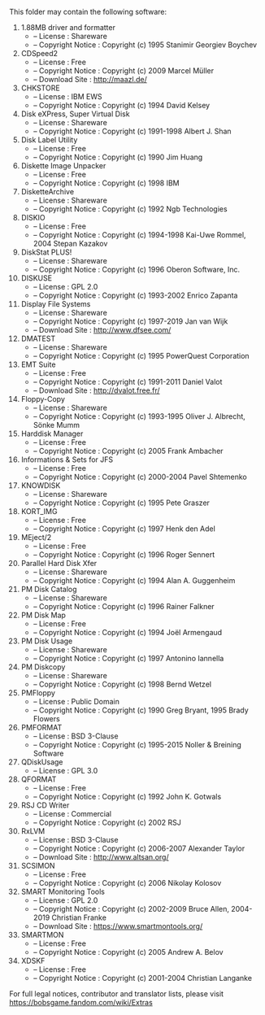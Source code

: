 ﻿This folder may contain the following software:

1. 1.88MB driver and formatter
   - – License : Shareware
   - – Copyright Notice : Copyright (c) 1995 Stanimir Georgiev Boychev
2. CDSpeed2
   - – License : Free
   - – Copyright Notice : Copyright (c) 2009 Marcel Müller
   - – Download Site : http://maazl.de/
3. CHKSTORE
   - – License : IBM EWS
   - – Copyright Notice : Copyright (c) 1994 David Kelsey
4. Disk eXPress, Super Virtual Disk
   - – License : Shareware
   - – Copyright Notice : Copyright (c) 1991-1998 Albert J. Shan
5. Disk Label Utility
   - – License : Free
   - – Copyright Notice : Copyright (c) 1990 Jim Huang
6. Diskette Image Unpacker
   - – License : Free
   - – Copyright Notice : Copyright (c) 1998 IBM
7. DisketteArchive
   - – License : Shareware
   - – Copyright Notice : Copyright (c) 1992 Ngb Technologies
8. DISKIO
   - – License : Free
   - – Copyright Notice : Copyright (c) 1994-1998 Kai-Uwe Rommel, 2004 Stepan Kazakov
9. DiskStat PLUS!
   - – License : Shareware
   - – Copyright Notice : Copyright (c) 1996 Oberon Software, Inc.
10. DISKUSE
    - – License : GPL 2.0
    - – Copyright Notice : Copyright (c) 1993-2002 Enrico Zapanta
11. Display File Systems
    - – License : Shareware
    - – Copyright Notice : Copyright (c) 1997-2019 Jan van Wijk
    - – Download Site : http://www.dfsee.com/
12. DMATEST
    - – License : Shareware
    - – Copyright Notice : Copyright (c) 1995 PowerQuest Corporation
13. EMT Suite
    - – License : Free
    - – Copyright Notice : Copyright (c) 1991-2011 Daniel Valot
    - – Download Site : http://dvalot.free.fr/
14. Floppy-Copy
    - – License : Shareware
    - – Copyright Notice : Copyright (c) 1993-1995 Oliver J. Albrecht, Sönke Mumm
15. Harddisk Manager
    - – License : Free
    - – Copyright Notice : Copyright (c) 2005 Frank Ambacher
16. Informations & Sets for JFS
    - – License : Free
    - – Copyright Notice : Copyright (c) 2000-2004 Pavel Shtemenko
17. KNOWDISK
    - – License : Shareware
    - – Copyright Notice : Copyright (c) 1995 Pete Graszer
18. KORT_IMG
    - – License : Free
    - – Copyright Notice : Copyright (c) 1997 Henk den Adel
19. MEject/2
    - – License : Free
    - – Copyright Notice : Copyright (c) 1996 Roger Sennert
20. Parallel Hard Disk Xfer
    - – License : Shareware
    - – Copyright Notice : Copyright (c) 1994 Alan A. Guggenheim
21. PM Disk Catalog
    - – License : Shareware
    - – Copyright Notice : Copyright (c) 1996 Rainer Falkner
22. PM Disk Map
    - – License : Free
    - – Copyright Notice : Copyright (c) 1994 Joël Armengaud
23. PM Disk Usage
    - – License : Shareware
    - – Copyright Notice : Copyright (c) 1997 Antonino Iannella
24. PM Diskcopy
    - – License : Shareware
    - – Copyright Notice : Copyright (c) 1998 Bernd Wetzel
25. PMFloppy
    - – License : Public Domain
    - – Copyright Notice : Copyright (c) 1990 Greg Bryant, 1995 Brady Flowers
26. PMFORMAT
    - – License : BSD 3-Clause
    - – Copyright Notice : Copyright (c) 1995-2015 Noller & Breining Software
27. QDiskUsage
    - – License : GPL 3.0
28. QFORMAT
    - – License : Free
    - – Copyright Notice : Copyright (c) 1992 John K. Gotwals
29. RSJ CD Writer
    - – License : Commercial
    - – Copyright Notice : Copyright (c) 2002 RSJ
30. RxLVM
    - – License : BSD 3-Clause
    - – Copyright Notice : Copyright (c) 2006-2007 Alexander Taylor
    - – Download Site : http://www.altsan.org/
31. SCSIMON
    - – License : Free
    - – Copyright Notice : Copyright (c) 2006 Nikolay Kolosov
32. SMART Monitoring Tools
    - – License : GPL 2.0
    - – Copyright Notice : Copyright (c) 2002-2009 Bruce Allen, 2004-2019 Christian Franke
    - – Download Site : https://www.smartmontools.org/
33. SMARTMON
    - – License : Free
    - – Copyright Notice : Copyright (c) 2005 Andrew A. Belov
34. XDSKF
    - – License : Free
    - – Copyright Notice : Copyright (c) 2001-2004 Christian Langanke

For full legal notices, contributor and translator lists, please visit https://bobsgame.fandom.com/wiki/Extras
